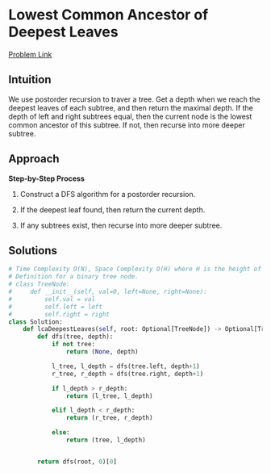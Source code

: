 **Lowest Common Ancestor of Deepest Leaves**
=
[Problem Link](https://leetcode.com/problems/lowest-common-ancestor-of-deepest-leaves/description)

## Intuition
We use postorder recursion to traver a tree. Get a depth when we reach the deepest leaves of each subtree, and then 
return the maximal depth. If the depth of left and right subtrees equal, then the current node is the lowest common 
ancestor of this subtree. If not, then recurse into more deeper subtree.

## Approach
**Step-by-Step Process**

1. Construct a DFS algorithm for a postorder recursion.

2. If the deepest leaf found, then return the current depth.

3. If any subtrees exist, then recurse into more deeper subtree.
  
## Solutions
```python
# Time Complexity O(N), Space Complexity O(H) where H is the height of the tree
# Definition for a binary tree node.
# class TreeNode:
#     def __init__(self, val=0, left=None, right=None):
#         self.val = val
#         self.left = left
#         self.right = right
class Solution:
    def lcaDeepestLeaves(self, root: Optional[TreeNode]) -> Optional[TreeNode]:
        def dfs(tree, depth):
            if not tree:
                return (None, depth)

            l_tree, l_depth = dfs(tree.left, depth+1)
            r_tree, r_depth = dfs(tree.right, depth+1)

            if l_depth > r_depth:
                return (l_tree, l_depth)

            elif l_depth < r_depth:
                return (r_tree, r_depth)

            else:
                return (tree, l_depth)


        return dfs(root, 0)[0]
```
